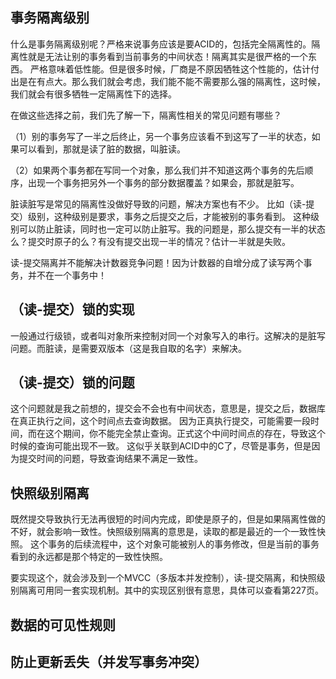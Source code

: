 ## 事务隔离级别

什么是事务隔离级别呢？严格来说事务应该是要ACID的，包括完全隔离性的。隔离性就是无法让别的事务看到当前事务的中间状态！隔离其实是很严格的一个东西。
严格意味着低性能。但是很多时候，厂商是不原因牺牲这个性能的，估计付出是在有点大。那么我们就会考虑，我们能不能不需要那么强的隔离性，这时候，我们就会有很多牺牲一定隔离性下的选择。

在做这些选择之前，我们先了解一下，隔离性相关的常见问题有哪些？

（1）别的事务写了一半之后终止，另一个事务应该看不到这写了一半的状态，如果可以看到，那就是读了脏的数据，叫脏读。

（2）如果两个事务都在写同一个对象，那么我们并不知道这两个事务的先后顺序，出现一个事务把另外一个事务的部分数据覆盖？如果会，那就是脏写。

脏读脏写是常见的隔离性没做好导致的问题，解决方案也有不少。 比如（读-提交）级别，这种级别是要求，事务之后提交之后，才能被别的事务看到。
这种级别可以防止脏读，同时也一定可以防止脏写。我的问题是，那么提交有一半的状态么？提交时原子的么？有没有提交出现一半的情况？估计一半就是失败。


读-提交隔离并不能解决计数器竞争问题！因为计数器的自增分成了读写两个事务，并不在一个事务中！


## （读-提交）锁的实现
一般通过行级锁，或者叫对象所来控制对同一个对象写入的串行。这解决的是脏写问题。而脏读，是需要双版本（这是我自取的名字）来解决。

## （读-提交）锁的问题
这个问题就是我之前想的，提交会不会也有中间状态，意思是，提交之后，数据库在真正执行之间，这个时间点去查询数据。
因为正真执行提交，可能需要一段时间，而在这个期间，你不能完全禁止查询。正式这个中间时间点的存在，导致这个时候的查询可能出现不一致。
这似乎关联到ACID中的C了，尽管是事务，但是因为提交时间的问题，导致查询结果不满足一致性。

## 快照级别隔离
既然提交导致执行无法再很短的时间内完成，即使是原子的，但是如果隔离性做的不好，就会影响一致性。快照级别隔离的意思是，读取的都是最近的一个一致性快照。
这个事务的后续流程中，这个对象可能被别人的事务修改，但是当前的事务看到的永远都是那个特定的一致性快照。

要实现这个，就会涉及到一个MVCC（多版本并发控制），读-提交隔离，和快照级别隔离可用同一套实现机制。其中的实现区别很有意思，具体可以查看第227页。


## 数据的可见性规则

## 防止更新丢失（并发写事务冲突）

